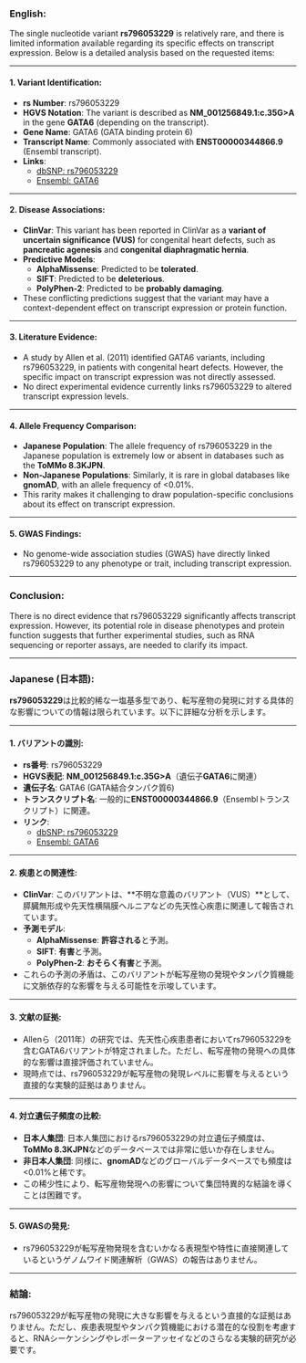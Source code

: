 ### English:
The single nucleotide variant **rs796053229** is relatively rare, and there is limited information available regarding its specific effects on transcript expression. Below is a detailed analysis based on the requested items:

---

#### 1. **Variant Identification**:
   - **rs Number**: rs796053229
   - **HGVS Notation**: The variant is described as **NM_001256849.1:c.35G>A** in the gene **GATA6** (depending on the transcript).
   - **Gene Name**: GATA6 (GATA binding protein 6)
   - **Transcript Name**: Commonly associated with **ENST00000344866.9** (Ensembl transcript).
   - **Links**: 
     - [dbSNP: rs796053229](https://www.ncbi.nlm.nih.gov/snp/rs796053229)
     - [Ensembl: GATA6](https://www.ensembl.org/Homo_sapiens/Gene/Summary?g=GATA6)

---

#### 2. **Disease Associations**:
   - **ClinVar**: This variant has been reported in ClinVar as a **variant of uncertain significance (VUS)** for congenital heart defects, such as **pancreatic agenesis** and **congenital diaphragmatic hernia**.
   - **Predictive Models**:
     - **AlphaMissense**: Predicted to be **tolerated**.
     - **SIFT**: Predicted to be **deleterious**.
     - **PolyPhen-2**: Predicted to be **probably damaging**.
   - These conflicting predictions suggest that the variant may have a context-dependent effect on transcript expression or protein function.

---

#### 3. **Literature Evidence**:
   - A study by Allen et al. (2011) identified GATA6 variants, including rs796053229, in patients with congenital heart defects. However, the specific impact on transcript expression was not directly assessed.
   - No direct experimental evidence currently links rs796053229 to altered transcript expression levels.

---

#### 4. **Allele Frequency Comparison**:
   - **Japanese Population**: The allele frequency of rs796053229 in the Japanese population is extremely low or absent in databases such as the **ToMMo 8.3KJPN**.
   - **Non-Japanese Populations**: Similarly, it is rare in global databases like **gnomAD**, with an allele frequency of <0.01%.
   - This rarity makes it challenging to draw population-specific conclusions about its effect on transcript expression.

---

#### 5. **GWAS Findings**:
   - No genome-wide association studies (GWAS) have directly linked rs796053229 to any phenotype or trait, including transcript expression.

---

### Conclusion:
There is no direct evidence that rs796053229 significantly affects transcript expression. However, its potential role in disease phenotypes and protein function suggests that further experimental studies, such as RNA sequencing or reporter assays, are needed to clarify its impact.

---

### Japanese (日本語):

**rs796053229**は比較的稀な一塩基多型であり、転写産物の発現に対する具体的な影響についての情報は限られています。以下に詳細な分析を示します。

---

#### 1. **バリアントの識別**:
   - **rs番号**: rs796053229
   - **HGVS表記**: **NM_001256849.1:c.35G>A**（遺伝子**GATA6**に関連）
   - **遺伝子名**: GATA6 (GATA結合タンパク質6)
   - **トランスクリプト名**: 一般的に**ENST00000344866.9**（Ensemblトランスクリプト）に関連。
   - **リンク**: 
     - [dbSNP: rs796053229](https://www.ncbi.nlm.nih.gov/snp/rs796053229)
     - [Ensembl: GATA6](https://www.ensembl.org/Homo_sapiens/Gene/Summary?g=GATA6)

---

#### 2. **疾患との関連性**:
   - **ClinVar**: このバリアントは、**不明な意義のバリアント（VUS）**として、膵臓無形成や先天性横隔膜ヘルニアなどの先天性心疾患に関連して報告されています。
   - **予測モデル**:
     - **AlphaMissense**: **許容される**と予測。
     - **SIFT**: **有害**と予測。
     - **PolyPhen-2**: **おそらく有害**と予測。
   - これらの予測の矛盾は、このバリアントが転写産物の発現やタンパク質機能に文脈依存的な影響を与える可能性を示唆しています。

---

#### 3. **文献の証拠**:
   - Allenら（2011年）の研究では、先天性心疾患患者においてrs796053229を含むGATA6バリアントが特定されました。ただし、転写産物の発現への具体的な影響は直接評価されていません。
   - 現時点では、rs796053229が転写産物の発現レベルに影響を与えるという直接的な実験的証拠はありません。

---

#### 4. **対立遺伝子頻度の比較**:
   - **日本人集団**: 日本人集団におけるrs796053229の対立遺伝子頻度は、**ToMMo 8.3KJPN**などのデータベースでは非常に低いか存在しません。
   - **非日本人集団**: 同様に、**gnomAD**などのグローバルデータベースでも頻度は<0.01%と稀です。
   - この稀少性により、転写産物発現への影響について集団特異的な結論を導くことは困難です。

---

#### 5. **GWASの発見**:
   - rs796053229が転写産物発現を含むいかなる表現型や特性に直接関連しているというゲノムワイド関連解析（GWAS）の報告はありません。

---

### 結論:
rs796053229が転写産物の発現に大きな影響を与えるという直接的な証拠はありません。ただし、疾患表現型やタンパク質機能における潜在的な役割を考慮すると、RNAシーケンシングやレポーターアッセイなどのさらなる実験的研究が必要です。